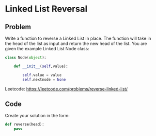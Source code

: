 # Linked List Reversal

## Problem

Write a function to reverse a Linked List in place. The function will take in the head of the list as input and return the new head of the list.
You are given the example Linked List Node class:

```python
class Node(object):

    def __init__(self,value):

        self.value = value
        self.nextnode = None
```

Leetcode: https://leetcode.com/problems/reverse-linked-list/

## Code

Create your solution in the form:

```python
def reverse(head):
    pass
```
